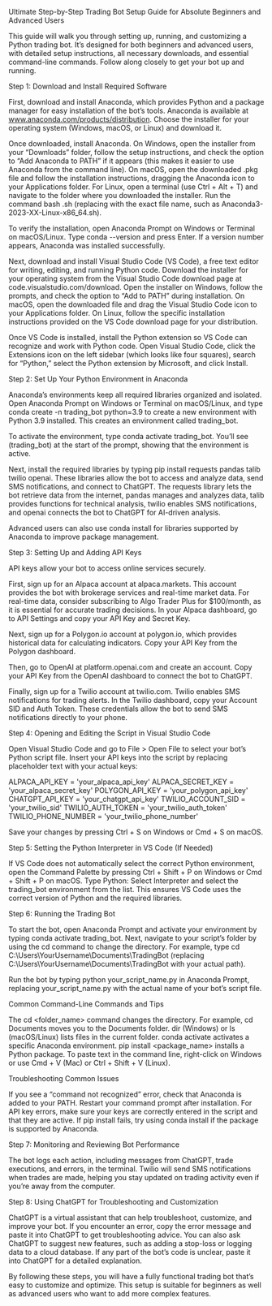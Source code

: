 Ultimate Step-by-Step Trading Bot Setup Guide for Absolute Beginners and Advanced Users

This guide will walk you through setting up, running, and customizing a Python trading bot. It’s designed for both beginners and advanced users, with detailed setup instructions, all necessary downloads, and essential command-line commands. Follow along closely to get your bot up and running.

Step 1: Download and Install Required Software

First, download and install Anaconda, which provides Python and a package manager for easy installation of the bot’s tools. Anaconda is available at www.anaconda.com/products/distribution. Choose the installer for your operating system (Windows, macOS, or Linux) and download it.

Once downloaded, install Anaconda. On Windows, open the installer from your “Downloads” folder, follow the setup instructions, and check the option to “Add Anaconda to PATH” if it appears (this makes it easier to use Anaconda from the command line). On macOS, open the downloaded .pkg file and follow the installation instructions, dragging the Anaconda icon to your Applications folder. For Linux, open a terminal (use Ctrl + Alt + T) and navigate to the folder where you downloaded the installer. Run the command bash <filename>.sh (replacing <filename> with the exact file name, such as Anaconda3-2023-XX-Linux-x86_64.sh).

To verify the installation, open Anaconda Prompt on Windows or Terminal on macOS/Linux. Type conda --version and press Enter. If a version number appears, Anaconda was installed successfully.

Next, download and install Visual Studio Code (VS Code), a free text editor for writing, editing, and running Python code. Download the installer for your operating system from the Visual Studio Code download page at code.visualstudio.com/download. Open the installer on Windows, follow the prompts, and check the option to “Add to PATH” during installation. On macOS, open the downloaded file and drag the Visual Studio Code icon to your Applications folder. On Linux, follow the specific installation instructions provided on the VS Code download page for your distribution.

Once VS Code is installed, install the Python extension so VS Code can recognize and work with Python code. Open Visual Studio Code, click the Extensions icon on the left sidebar (which looks like four squares), search for “Python,” select the Python extension by Microsoft, and click Install.

Step 2: Set Up Your Python Environment in Anaconda

Anaconda’s environments keep all required libraries organized and isolated. Open Anaconda Prompt on Windows or Terminal on macOS/Linux, and type conda create -n trading_bot python=3.9 to create a new environment with Python 3.9 installed. This creates an environment called trading_bot.

To activate the environment, type conda activate trading_bot. You’ll see (trading_bot) at the start of the prompt, showing that the environment is active.

Next, install the required libraries by typing pip install requests pandas talib twilio openai. These libraries allow the bot to access and analyze data, send SMS notifications, and connect to ChatGPT. The requests library lets the bot retrieve data from the internet, pandas manages and analyzes data, talib provides functions for technical analysis, twilio enables SMS notifications, and openai connects the bot to ChatGPT for AI-driven analysis.

Advanced users can also use conda install for libraries supported by Anaconda to improve package management.

Step 3: Setting Up and Adding API Keys

API keys allow your bot to access online services securely.

First, sign up for an Alpaca account at alpaca.markets. This account provides the bot with brokerage services and real-time market data. For real-time data, consider subscribing to Algo Trader Plus for $100/month, as it is essential for accurate trading decisions. In your Alpaca dashboard, go to API Settings and copy your API Key and Secret Key.

Next, sign up for a Polygon.io account at polygon.io, which provides historical data for calculating indicators. Copy your API Key from the Polygon dashboard.

Then, go to OpenAI at platform.openai.com and create an account. Copy your API Key from the OpenAI dashboard to connect the bot to ChatGPT.

Finally, sign up for a Twilio account at twilio.com. Twilio enables SMS notifications for trading alerts. In the Twilio dashboard, copy your Account SID and Auth Token. These credentials allow the bot to send SMS notifications directly to your phone.

Step 4: Opening and Editing the Script in Visual Studio Code

Open Visual Studio Code and go to File > Open File to select your bot’s Python script file. Insert your API keys into the script by replacing placeholder text with your actual keys:

ALPACA_API_KEY = 'your_alpaca_api_key'
ALPACA_SECRET_KEY = 'your_alpaca_secret_key'
POLYGON_API_KEY = 'your_polygon_api_key'
CHATGPT_API_KEY = 'your_chatgpt_api_key'
TWILIO_ACCOUNT_SID = 'your_twilio_sid'
TWILIO_AUTH_TOKEN = 'your_twilio_auth_token'
TWILIO_PHONE_NUMBER = 'your_twilio_phone_number'

Save your changes by pressing Ctrl + S on Windows or Cmd + S on macOS.

Step 5: Setting the Python Interpreter in VS Code (If Needed)

If VS Code does not automatically select the correct Python environment, open the Command Palette by pressing Ctrl + Shift + P on Windows or Cmd + Shift + P on macOS. Type Python: Select Interpreter and select the trading_bot environment from the list. This ensures VS Code uses the correct version of Python and the required libraries.

Step 6: Running the Trading Bot

To start the bot, open Anaconda Prompt and activate your environment by typing conda activate trading_bot. Next, navigate to your script’s folder by using the cd command to change the directory. For example, type cd C:\Users\YourUsername\Documents\TradingBot (replacing C:\Users\YourUsername\Documents\TradingBot with your actual path).

Run the bot by typing python your_script_name.py in Anaconda Prompt, replacing your_script_name.py with the actual name of your bot’s script file.

Common Command-Line Commands and Tips

The cd <folder_name> command changes the directory. For example, cd Documents moves you to the Documents folder. dir (Windows) or ls (macOS/Linux) lists files in the current folder. conda activate <environment> activates a specific Anaconda environment. pip install <package_name> installs a Python package. To paste text in the command line, right-click on Windows or use Cmd + V (Mac) or Ctrl + Shift + V (Linux).

Troubleshooting Common Issues

If you see a “command not recognized” error, check that Anaconda is added to your PATH. Restart your command prompt after installation. For API key errors, make sure your keys are correctly entered in the script and that they are active. If pip install fails, try using conda install if the package is supported by Anaconda.

Step 7: Monitoring and Reviewing Bot Performance

The bot logs each action, including messages from ChatGPT, trade executions, and errors, in the terminal. Twilio will send SMS notifications when trades are made, helping you stay updated on trading activity even if you’re away from the computer.

Step 8: Using ChatGPT for Troubleshooting and Customization

ChatGPT is a virtual assistant that can help troubleshoot, customize, and improve your bot. If you encounter an error, copy the error message and paste it into ChatGPT to get troubleshooting advice. You can also ask ChatGPT to suggest new features, such as adding a stop-loss or logging data to a cloud database. If any part of the bot’s code is unclear, paste it into ChatGPT for a detailed explanation.

By following these steps, you will have a fully functional trading bot that’s easy to customize and optimize. This setup is suitable for beginners as well as advanced users who want to add more complex features.